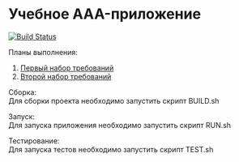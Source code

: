 # Учебное AAA-приложение
[![Build Status](https://travis-ci.org/kozlyakov-m/AAA-App.svg?branch=master)](https://travis-ci.org/kozlyakov-m/AAA-App)

Планы выполнения:  
1. [Первый набор требований](https://github.com/kozlyakov-m/AAA-App/blob/master/ROADMAP1.md)  
2. [Второй набор требований](https://github.com/kozlyakov-m/AAA-App/blob/master/ROADMAP2.md)

Сборка:  
Для сборки проекта необходимо запустить скрипт BUILD.sh 

Запуск:  
Для запуска приложения необходимо запустить скрипт RUN.sh

Тестирование:  
Для запуска тестов необходимо запустить скрипт TEST.sh
